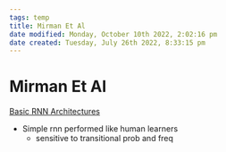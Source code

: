 ```yaml
---
tags: temp
title: Mirman Et Al
date modified: Monday, October 10th 2022, 2:02:16 pm
date created: Tuesday, July 26th 2022, 8:33:15 pm
---
```


# Mirman Et Al

[Basic RNN Architectures](Basic%20RNN%20Architectures.md)

- Simple rnn performed like human learners
	- sensitive to transitional prob and freq

